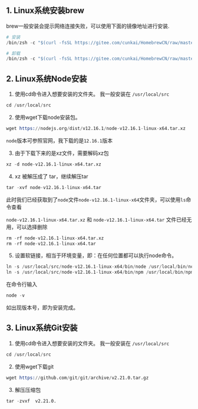 ## 1. Linux系统安装brew

brew一般安装会提示网络连接失败，可以使用下面的镜像地址进行安装.

```s
# 安装
/bin/zsh -c "$(curl -fsSL https://gitee.com/cunkai/HomebrewCN/raw/master/Homebrew.sh)"

# 卸载
/bin/zsh -c "$(curl -fsSL https://gitee.com/cunkai/HomebrewCN/raw/master/HomebrewUninstall.sh)"
```

## 2. Linux系统Node安装

1. 使用cd命令进入想要安装的文件夹。 我一般安装在 ```/usr/local/src```

```s
cd /usr/local/src
```

2. 使用wget下载node安装包。

```s
wget https://nodejs.org/dist/v12.16.1/node-v12.16.1-linux-x64.tar.xz
```

```node```版本可参照官网，我下载的是```12.16.1```版本

3. 由于下载下来的是xz文件，需要解码xz包

```s
xz -d node-v12.16.1-linux-x64.tar.xz 
```

4. xz 被解压成了 tar，继续解压tar

```s
tar -xvf node-v12.16.1-linux-x64.tar
```

此时我们已经获取到了```node```文件```node-v12.16.1-linux-x64```文件夹，可以使用```ls```命令查看

```node-v12.16.1-linux-x64.tar.xz``` 和 ```node-v12.16.1-linux-x64.tar``` 文件已经无用，可以选择删除

```s
rm -rf node-v12.16.1-linux-x64.tar.xz
rm -rf node-v12.16.1-linux-x64.tar
```

5. 设置软链接，相当于环境变量，即：在任何位置都可以执行node命令。

```s
ln -s /usr/local/src/node-v12.16.1-linux-x64/bin/node /usr/local/bin/node // 设置node软连接
ln -s /usr/local/src/node-v12.16.1-linux-x64/bin/npm /usr/local/bin/npm // 设置npm软连接
```

在命令行输入

```s
node -v
```

如出现版本号，即为安装完成。

## 3. Linux系统Git安装

1. 使用cd命令进入想要安装的文件夹。 我一般安装在 ```/usr/local/src```

```s
cd /usr/local/src
```

2. 使用wget下载git 

```s
wget https://github.com/git/git/archive/v2.21.0.tar.gz
```

3. 解压压缩包

```s
tar -zvxf  v2.21.0.